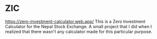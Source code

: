 # ZIC
https://zero-investment-calculator.web.app/
This is a Zero Investment Calculator for the Nepal Stock Exchange.
A small project that I did when I realized that there wasn't any calculator made for this particular purpose.
